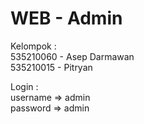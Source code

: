# WEB - Admin

Kelompok :  
535210060 - Asep Darmawan  
535210015 - Pitryan

Login :  
username => admin  
password => admin
